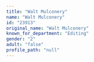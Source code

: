 ```yaml
---
title: "Walt Mulconery"
name: "Walt Mulconery"
id: "23913"
original_name: "Walt Mulconery"
known_for_department: "Editing"
gender: "2"
adult: "false"
profile_path: "null"
---
```

